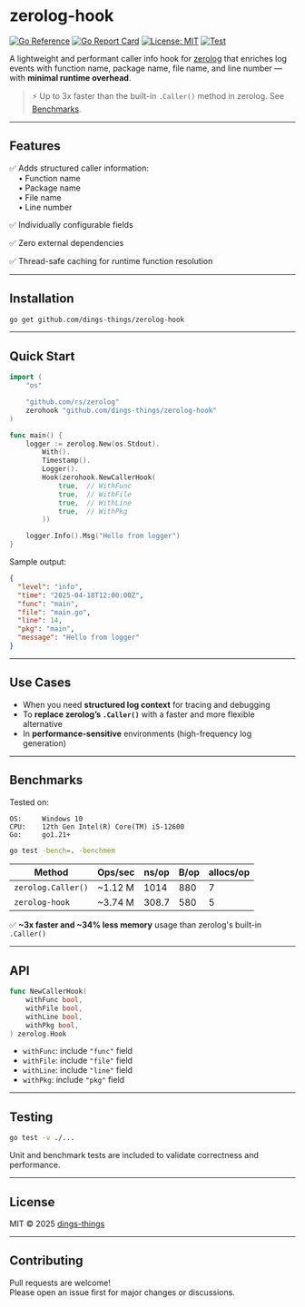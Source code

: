 # zerolog-hook
[![Go Reference](https://pkg.go.dev/badge/github.com/dings-things/zerolog-hook.svg)](https://pkg.go.dev/github.com/dings-things/zerolog-hook)
[![Go Report Card](https://goreportcard.com/badge/github.com/dings-things/zerolog-hook)](https://goreportcard.com/report/github.com/dings-things/zerolog-hook)
[![License: MIT](https://img.shields.io/badge/license-MIT-red.svg?style=flat)](https://github.com/dings-things/zerolog-hook/blob/main/LICENSE)
[![Test](https://github.com/dings-things/zerolog-hook/actions/workflows/test.yml/badge.svg)](https://github.com/dings-things/zerolog-hook/actions/workflows/test.yml)

A lightweight and performant caller info hook for [zerolog](https://github.com/rs/zerolog) that enriches log events with function name, package name, file name, and line number — with **minimal runtime overhead**.

> ⚡ Up to 3x faster than the built-in `.Caller()` method in zerolog. See [Benchmarks](#benchmarks).

---

## Features

✅ Adds structured caller information:  
&nbsp;&nbsp;&nbsp;&nbsp;• Function name  
&nbsp;&nbsp;&nbsp;&nbsp;• Package name  
&nbsp;&nbsp;&nbsp;&nbsp;• File name  
&nbsp;&nbsp;&nbsp;&nbsp;• Line number  

✅ Individually configurable fields

✅ Zero external dependencies

✅ Thread-safe caching for runtime function resolution

---

## Installation

```bash
go get github.com/dings-things/zerolog-hook
```

---

## Quick Start

```go
import (
    "os"

    "github.com/rs/zerolog"
    zerohook "github.com/dings-things/zerolog-hook"
)

func main() {
    logger := zerolog.New(os.Stdout).
        With().
        Timestamp().
        Logger().
        Hook(zerohook.NewCallerHook(
            true,  // WithFunc
            true,  // WithFile
            true,  // WithLine
            true,  // WithPkg
        ))

    logger.Info().Msg("Hello from logger")
}
```

Sample output:

```json
{
  "level": "info",
  "time": "2025-04-18T12:00:00Z",
  "func": "main",
  "file": "main.go",
  "line": 14,
  "pkg": "main",
  "message": "Hello from logger"
}
```

---

## Use Cases

- When you need **structured log context** for tracing and debugging
- To **replace zerolog’s `.Caller()`** with a faster and more flexible alternative
- In **performance-sensitive** environments (high-frequency log generation)

---

## Benchmarks

Tested on:

```
OS:     Windows 10
CPU:    12th Gen Intel(R) Core(TM) i5-12600
Go:     go1.21+
```

```bash
go test -bench=. -benchmem
```

| Method                | Ops/sec   | ns/op  | B/op | allocs/op |
|----------------------|-----------|--------|------|-----------|
| `zerolog.Caller()`   | ~1.12 M   | 1014   | 880  | 7         |
| `zerolog-hook`       | ~3.74 M   | 308.7  | 580  | 5         |

✅ **~3x faster and ~34% less memory** usage than zerolog's built-in `.Caller()`

---

## API

```go
func NewCallerHook(
    withFunc bool,
    withFile bool,
    withLine bool,
    withPkg bool,
) zerolog.Hook
```

- `withFunc`: include `"func"` field
- `withFile`: include `"file"` field
- `withLine`: include `"line"` field
- `withPkg`: include `"pkg"` field

---

## Testing

```bash
go test -v ./...
```

Unit and benchmark tests are included to validate correctness and performance.

---

## License

MIT © 2025 [dings-things](https://github.com/dings-things)

---

## Contributing

Pull requests are welcome!  
Please open an issue first for major changes or discussions.
